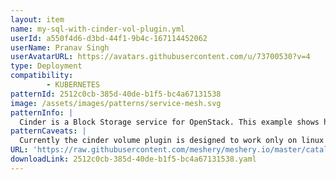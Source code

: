 ```yaml
---
layout: item
name: my-sql-with-cinder-vol-plugin.yml
userId: a550f4d6-d3bd-44f1-9b4c-167114452062
userName: Pranav Singh
userAvatarURL: https://avatars.githubusercontent.com/u/73700530?v=4
type: Deployment
compatibility: 
        - KUBERNETES
patternId: 2512c0cb-385d-40de-b1f5-bc4a67131538
image: /assets/images/patterns/service-mesh.svg
patternInfo: |
  Cinder is a Block Storage service for OpenStack. This example shows how it can be used as an attachment mounted to a pod in Kubernetes.\nStart kubelet with cloud provider as openstack with a valid cloud config Sample cloud_config\n[Global]\nauth-url=https://os-identity.vip.foo.bar.com:5443/v2.0\nusername=user\npassword=pass\nregion=region1\ntenant-id=0c331a1df18571594d49fe68asa4e\nCreate a cinder volume Ex\ncinder create --display-name=test-repo 2\nUse the id of the cinder volume created to create a pod definition Create a new pod with the definition\ncluster/kubectl.sh create -f examples/mysql-cinder-pd/mysql.yaml\nThis should now\n1. Attach the specified volume to the kubelet's host machine\n2. Format the volume if required (only if the volume specified is not already formatted to the fstype specified)\n3. Mount it on the kubelet's host machine\n4. Spin up a container with this volume mounted to the path specified in the pod definition
patternCaveats: |
  Currently the cinder volume plugin is designed to work only on linux hosts and offers ext4 and ext3 as supported fs types Make sure that kubelet host machine has the following executables.\nEnsure cinder is installed and configured properly in the region in which kubelet is spun up
URL: 'https://raw.githubusercontent.com/meshery/meshery.io/master/catalog/2512c0cb-385d-40de-b1f5-bc4a67131538.yaml'
downloadLink: 2512c0cb-385d-40de-b1f5-bc4a67131538.yaml
---
```

